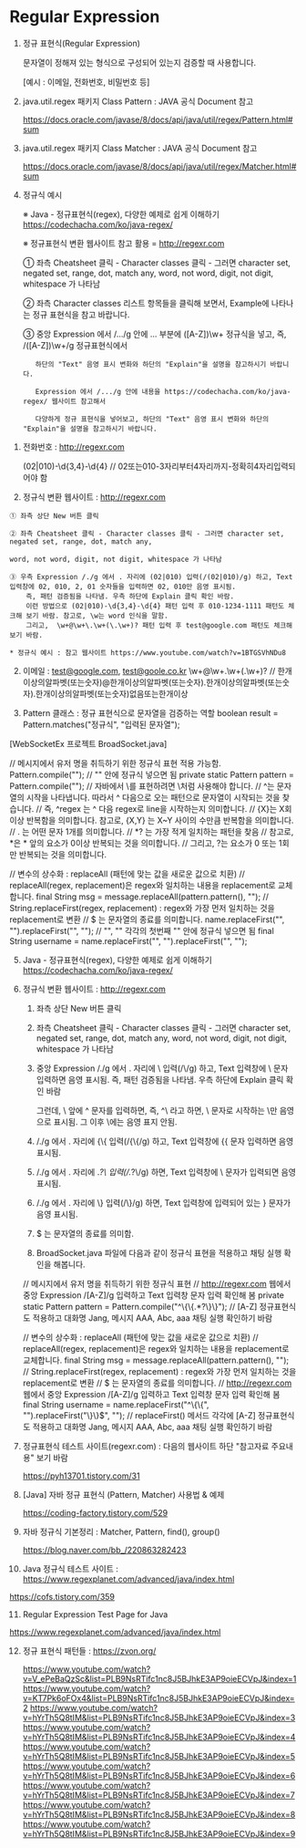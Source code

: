 
# Regular Expression

1. 정규 표현식(Regular Expression)

   문자열이 정해져 있는 형식으로 구성되어 있는지 검증할 때 사용합니다.

   [예시 : 이메일, 전화번호, 비밀번호 등]

2. java.util.regex 패키지 Class Pattern : JAVA 공식 Document 참고

   https://docs.oracle.com/javase/8/docs/api/java/util/regex/Pattern.html#sum

3. java.util.regex 패키지 Class Matcher : JAVA 공식 Document 참고

   https://docs.oracle.com/javase/8/docs/api/java/util/regex/Matcher.html#sum

4. 정규식 예시

   ※ Java - 정규표현식(regex), 다양한 예제로 쉽게 이해하기
      https://codechacha.com/ko/java-regex/ 

   ※ 정규표현식 변환 웹사이트 참고 활용 = http://regexr.com

      ① 좌측 Cheatsheet 클릭 - Character classes 클릭 - 그러면 character set, negated set, range, dot, match any,
                                                                               word, not word, digit, not digit, whitespace 가 나타남

      ② 좌측 Character classes 리스트 항목들을 클릭해 보면서, Example에 나타나는 정규 표현식을 참고 바랍니다.

      ③ 중앙 Expression 에서 /.../g 안에 ... 부분에 ([A-Z])\w+ 정규식을 넣고, 즉, /([A-Z])\w+/g 정규표현식에서
 
          하단의 "Text" 음영 표시 변화와 하단의 "Explain"을 설명을 참고하시기 바랍니다.

          Expression 에서 /.../g 안에 내용을 https://codechacha.com/ko/java-regex/ 웹사이트 참고해서

          다양하게 정규 표현식을 넣어보고, 하단의 "Text" 음영 표시 변화와 하단의 "Explain"을 설명을 참고하시기 바랍니다.

  1) 전화번호 : http://regexr.com

     (02|010)-\d{3,4}-\d{4} // 02또는010-3자리부터4자리까지-정확히4자리입력되어야 함

  2) 정규식 변환 웹사이트 : http://regexr.com

    ① 좌측 상단 New 버튼 클릭

    ② 좌측 Cheatsheet 클릭 - Character classes 클릭 - 그러면 character set, negated set, range, dot, match any,
                                                                             word, not word, digit, not digit, whitespace 가 나타남

    ③ 우측 Expression /./g 에서 . 자리에 (02|010) 입력(/(02|010)/g) 하고, Text  입력창에 02, 010, 2, 01 숫자들을 입력하면 02, 010만 음영 표시됨.
        즉, 패턴 검증됨을 나타냄. 우측 하단에 Explain 클릭 확인 바람.
        이런 방법으로 (02|010)-\d{3,4}-\d{4} 패턴 입력 후 010-1234-1111 패턴도 체크해 보기 바람. 참고로, \w는 word 인식을 말함.
        그리고,  \w+@\w+\.\w+(\.\w+)? 패턴 입력 후 test@google.com 패턴도 체크해 보기 바람.

    * 정규식 예시 : 참고 웹사이트 https://www.youtube.com/watch?v=1BTGSVhNDu8

  2) 이메일 : test@google.com, test@goole.co.kr
      \w+@\w+\.\w+(\.\w+)? // 한개이상의알파벳(또는숫자)@한개이상의알파벳(또는숫자).한개이상의알파벳(또는숫자).한개이상의알파벳(또는숫자)없음또는한개이상

  3) Pattern 클래스 : 정규 표현식으로 문자열을 검증하는 역할
      boolean result = Pattern.matches("정규식", "입력된 문자열");

  [WebSocketEx 프로젝트 BroadSocket.java]

  // 메시지에서 유저 명을 취득하기 위한 정규식 표현 적용 가능함. Pattern.compile(""); // "" 안에 정규식 넣으면 됨
   private static Pattern pattern = Pattern.compile(""); 
  // 자바에서 \를 표현하려면 \\처럼 사용해야 합니다.
  // ^는 문자열의 시작을 나타냅니다. 따라서 ^ 다음으로 오는 패턴으로 문자열이 시작되는 것을 찾습니다.
  // 즉, ^regex 는 ^ 다음 regex로 line을 시작하는지 의미합니다.
  // {X}는	X회 이상 반복함을 의미합니다. 참고로, {X,Y} 는 X~Y 사이의 수만큼 반복함을 의미합니다.
  // . 는 어떤 문자 1개를 의미합니다.
  // *? 는 가장 적게 일치하는 패턴을 찾음
  // 참고로, *은 * 앞의 요소가 0이상 반복되는 것을 의미합니다.
  // 그리고, ?는 요소가 0 또는 1회만 반복되는 것을 의미합니다.
  
  // 변수의 상수화 : replaceAll (패턴에 맞는 값을 새로운 값으로 치환)
  // replaceAll(regex, replacement)은 regex와 일치하는 내용을 replacement로 교체합니다.
    final String msg = message.replaceAll(pattern.pattern(), "");
   // String.replaceFirst(regex, replacement) : regex와 가장 먼저 일치하는 것을 replacement로 변환
   // $ 는 문자열의 종료를 의미합니다. name.replaceFirst("", "").replaceFirst("", ""); // "", "" 각각의 첫번째 "" 안에 정규식 넣으면 됨
    final String username = name.replaceFirst("", "").replaceFirst("", "");

5. Java - 정규표현식(regex), 다양한 예제로 쉽게 이해하기
   https://codechacha.com/ko/java-regex/ 

6. 정규식 변환 웹사이트 : http://regexr.com

   1) 좌측 상단 New 버튼 클릭

   2) 좌측 Cheatsheet 클릭 - Character classes 클릭 - 그러면 character set, negated set, range, dot, match any,
                                                                             word, not word, digit, not digit, whitespace 가 나타남

   3) 중앙 Expression /./g 에서 . 자리에 \\ 입력(/\\/g) 하고, Text  입력창에 \ 문자 입력하면 음영 표시됨.
       즉, 패턴 검증됨을 나타냄. 우측 하단에 Explain 클릭 확인 바람

      그런데, \\ 앞에 ^ 문자를 입력하면, 즉, ^\\ 라고 하면, \ 문자로 시작하는 \만 음영으로 표시됨. 그 이후 \에는 음영 표지 안됨.

   4) /./g 에서 . 자리에 {\\{ 입력(/{\\{/g) 하고,  Text  입력창에 {\{ 문자 입력하면 음영 표시됨.

   5)  /./g 에서 . 자리에 .*?\\ 입력(/.*?\\/g) 하면,  Text  입력창에 \ 문자가 입력되면 음영 표시됨.

   6) /./g 에서 . 자리에 \\} 입력(/\\}/g) 하면,  Text  입력창에 입력되어 있는 \} 문자가 음영 표시됨.

   7) $ 는 문자열의 종료를 의미함.

   8) BroadSocket.java 파일에 다음과 같이 정규식 표현을 적용하고 채팅 실행 확인을 해봅니다.

     // 메시지에서 유저 명을 취득하기 위한 정규식 표현                         // http://regexr.com 웹에서 중앙 Expression /[A-Z]/g 입력하고 Text 입력창 문자 입력 확인해 봄
        private static Pattern pattern = Pattern.compile("^\\{\\{.*?\\}\\}"); // [A-Z] 정규표현식도 적용하고 대화명 Jang, 메시지 AAA, Abc, aaa 채팅 실행 확인하기 바람

    // 변수의 상수화 : replaceAll (패턴에 맞는 값을 새로운 값으로 치환)
    // replaceAll(regex, replacement)은 regex와 일치하는 내용을 replacement로 교체합니다.
       final String msg = message.replaceAll(pattern.pattern(), "");
    // String.replaceFirst(regex, replacement) : regex와 가장 먼저 일치하는 것을 replacement로 변환 
    // $ 는 문자열의 종료를 의미합니다.                                                                      // http://regexr.com 웹에서 중앙 Expression /[A-Z]/g 입력하고 Text 입력창 문자 입력 확인해 봄
       final String username = name.replaceFirst("^\\{\\{", "").replaceFirst("\\}\\}$", ""); // replaceFirst() 메서드 각각에 [A-Z] 정규표현식도 적용하고 대화명 Jang, 메시지 AAA, Abc, aaa 채팅 실행 확인하기 바람

7. 정규표현식 테스트 사이트(regexr.com) : 다음의 웹사이트 하단 "참고자료 주요내용" 보기 바람

   https://pyh13701.tistory.com/31

8. [Java] 자바 정규 표현식 (Pattern, Matcher) 사용법 & 예제

   https://coding-factory.tistory.com/529

9. 자바 정규식 기본정리 : Matcher, Pattern, find(), group()

   https://blog.naver.com/bb_/220863282423

10. Java 정규식 테스트 사이트 : https://www.regexplanet.com/advanced/java/index.html

   https://cofs.tistory.com/359

11. Regular Expression Test Page for Java

   https://www.regexplanet.com/advanced/java/index.html

12. 정규 표현식 패턴들 : https://zvon.org/

    https://www.youtube.com/watch?v=V_ePeBaQzSc&list=PLB9NsRTifc1nc8J5BJhkE3AP9oieECVpJ&index=1
    https://www.youtube.com/watch?v=KT7Pk6oFOx4&list=PLB9NsRTifc1nc8J5BJhkE3AP9oieECVpJ&index=2
    https://www.youtube.com/watch?v=hYrTh5Q8tIM&list=PLB9NsRTifc1nc8J5BJhkE3AP9oieECVpJ&index=3
    https://www.youtube.com/watch?v=hYrTh5Q8tIM&list=PLB9NsRTifc1nc8J5BJhkE3AP9oieECVpJ&index=4
    https://www.youtube.com/watch?v=hYrTh5Q8tIM&list=PLB9NsRTifc1nc8J5BJhkE3AP9oieECVpJ&index=5
    https://www.youtube.com/watch?v=hYrTh5Q8tIM&list=PLB9NsRTifc1nc8J5BJhkE3AP9oieECVpJ&index=6
    https://www.youtube.com/watch?v=hYrTh5Q8tIM&list=PLB9NsRTifc1nc8J5BJhkE3AP9oieECVpJ&index=7
    https://www.youtube.com/watch?v=hYrTh5Q8tIM&list=PLB9NsRTifc1nc8J5BJhkE3AP9oieECVpJ&index=8
    https://www.youtube.com/watch?v=hYrTh5Q8tIM&list=PLB9NsRTifc1nc8J5BJhkE3AP9oieECVpJ&index=9

